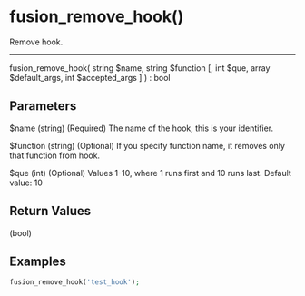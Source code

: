 # fusion_remove_hook()

Remove hook.

---

fusion_remove_hook( string $name, string $function [, int $que, array $default_args, int $accepted_args ] ) : bool

## Parameters

$name (string) (Required) The name of the hook, this is your identifier.

$function (string) (Optional) If you specify function name, it removes only that function from hook.

$que (int) (Optional) Values 1-10, where 1 runs first and 10 runs last. Default value: 10

## Return Values

(bool)

## Examples

```php
fusion_remove_hook('test_hook');
```
